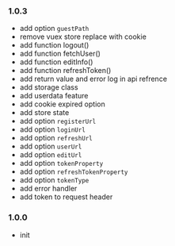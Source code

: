 ### 1.0.3

- add option `guestPath`
- remove vuex store replace with cookie
- add function logout()
- add function fetchUser()
- add function editInfo()
- add function refreshToken()
- add return value and error log in api refrence
- add storage class
- add userdata feature
- add cookie expired option
- add store state
- add option `registerUrl`
- add option `loginUrl`
- add option `refreshUrl`
- add option `userUrl`
- add option `editUrl`
- add option `tokenProperty`
- add option `refreshTokenProperty`
- add option `tokenType`
- add error handler
- add token to request header

### 1.0.0

- init
